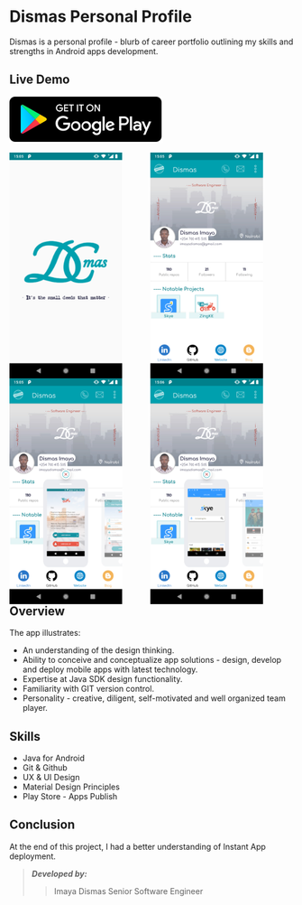# Dismas Personal Profile

Dismas is a personal profile - blurb of career portfolio outlining my skills and strengths in Android apps development.


## Live Demo
[![Get it on Google Play](https://github.com/ImayaDismas/Dismas/blob/develop/images/download_on_the_play_store_badge.svg)](https://play.google.com/store/apps/details?id=inc.smart.solutions.imayaprofile)

<p align="center">
  <img src="https://github.com/ImayaDismas/Dismas/blob/develop/images/Screenshot_20200220-150518.png" width="200" height="400" style="float: left; margin-right: 50px;">
  <img src="https://github.com/ImayaDismas/Dismas/blob/develop/images/Screenshot_20200220-150528.png" width="200" height="400" style="float: left; margin-right: 50px;">
  <img src="https://github.com/ImayaDismas/Dismas/blob/develop/images/Screenshot_20200220-150550.png" width="200" height="400" style="float: left; margin-right: 50px;">
  <img src="https://github.com/ImayaDismas/Dismas/blob/develop/images/Screenshot_20200220-150603.png" width="200" height="400" style="float: left; margin-right: 50px;">
</p>


## Overview 
The app illustrates:

- An understanding of the design thinking.
- Ability to conceive and conceptualize app solutions - design, develop and deploy mobile apps with latest technology.
- Expertise at Java SDK design functionality.
- Familiarity with GIT version control.
- Personality - creative, diligent, self-motivated and well organized team player.


## Skills
- Java for Android
- Git & Github
- UX & UI Design
- Material Design Principles
- Play Store - Apps Publish


## Conclusion
At the end of this project, I had a better understanding of Instant App deployment.


>_**Developed by:**_
>> Imaya Dismas
>> Senior Software Engineer